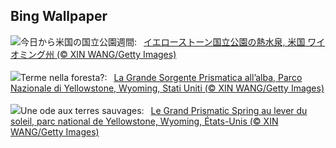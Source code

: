## Bing Wallpaper
![](https://www.bing.com/th?id=OHR.YellowstoneGeyser_JA-JP4045047908_UHD.jpg&w=1000)今日から米国の国立公園週間:&nbsp;&ensp;[イエローストーン国立公園の熱水泉, 米国 ワイオミング州 (© XIN WANG/Getty Images)](https://www.bing.com/th?id=OHR.YellowstoneGeyser_JA-JP4045047908_UHD.jpg)
<br><br/>
![](https://www.bing.com/th?id=OHR.YellowstoneGeyser_IT-IT0943670017_UHD.jpg&w=1000)Terme nella foresta?:&nbsp;&ensp;[La Grande Sorgente Prismatica all’alba, Parco Nazionale di Yellowstone, Wyoming, Stati Uniti (© XIN WANG/Getty Images)](https://www.bing.com/th?id=OHR.YellowstoneGeyser_IT-IT0943670017_UHD.jpg)
<br><br/>
![](https://www.bing.com/th?id=OHR.YellowstoneGeyser_FR-FR1968699876_UHD.jpg&w=1000)Une ode aux terres sauvages:&nbsp;&ensp;[Le Grand Prismatic Spring au lever du soleil, parc national de Yellowstone, Wyoming, États-Unis (© XIN WANG/Getty Images)](https://www.bing.com/th?id=OHR.YellowstoneGeyser_FR-FR1968699876_UHD.jpg)
<br><br/>
